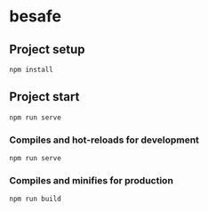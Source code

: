 # besafe

## Project setup
```
npm install
```

## Project start
```
npm run serve
```

### Compiles and hot-reloads for development
```
npm run serve
```

### Compiles and minifies for production
```
npm run build
```